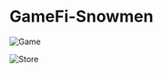 # GameFi-Snowmen

![Game](https://i.ibb.co/nfg5WCg/1.png)

![Store](https://i.ibb.co/09JT8sF/2.png)
